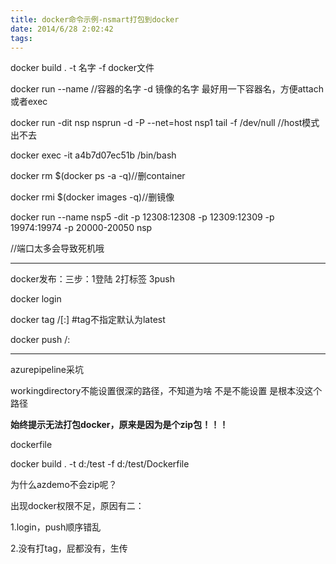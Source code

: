 ```yaml
---
title: docker命令示例-nsmart打包到docker
date: 2014/6/28 2:02:42
tags:
---
```



docker build . -t 名字 -f docker文件 

docker run --name //容器的名字 -d 镜像的名字 最好用一下容器名，方便attach或者exec

docker run -dit nsp nsprun -d -P --net=host nsp1 tail -f /dev/null //host模式出不去

docker exec -it a4b7d07ec51b /bin/bash

docker rm $(docker ps -a -q)//删container

docker rmi $(docker images -q)//删镜像

  


docker run --name nsp5 -dit -p 12308:12308 -p 12309:12309 -p 19974:19974 -p 20000-20050 nsp

 //端口太多会导致死机哦

  


* * *

docker发布：三步：1登陆 2打标签 3push

docker login 

docker tag <existing-image>  <hub-user>/<repo-name>[:<tag>]  #tag不指定默认为latest

docker push <hub-user>/<repo-name>:<tag>

  


* * *

azurepipeline采坑

  


workingdirectory不能设置很深的路径，不知道为啥 不是不能设置 是根本没这个路径

 **始终提示无法打包docker，原来是因为是个zip包！！！**

  


dockerfile 

docker build . -t d:/test -f d:/test/Dockerfile

  


为什么azdemo不会zip呢？

  


出现docker权限不足，原因有二：

1.login，push顺序错乱

2.没有打tag，屁都没有，生传
